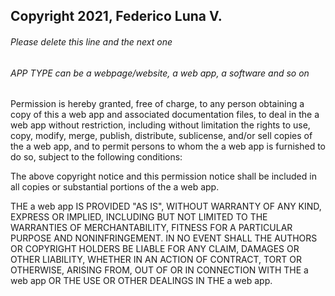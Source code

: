 ## Copyright 2021, Federico Luna V.

###### Please delete this line and the next one
###### APP TYPE can be a webpage/website, a web app, a software and so on

Permission is hereby granted, free of charge, to any person obtaining a copy of this a web app and associated documentation files, to deal in the a web app without restriction, including without limitation the rights to use, copy, modify, merge, publish, distribute, sublicense, and/or sell copies of the a web app, and to permit persons to whom the a web app is furnished to do so, subject to the following conditions:

The above copyright notice and this permission notice shall be included in all copies or substantial portions of the a web app.

THE a web app IS PROVIDED "AS IS", WITHOUT WARRANTY OF ANY KIND, EXPRESS OR IMPLIED, INCLUDING BUT NOT LIMITED TO THE WARRANTIES OF MERCHANTABILITY, FITNESS FOR A PARTICULAR PURPOSE AND NONINFRINGEMENT. IN NO EVENT SHALL THE AUTHORS OR COPYRIGHT HOLDERS BE LIABLE FOR ANY CLAIM, DAMAGES OR OTHER LIABILITY, WHETHER IN AN ACTION OF CONTRACT, TORT OR OTHERWISE, ARISING FROM, OUT OF OR IN CONNECTION WITH THE a web app OR THE USE OR OTHER DEALINGS IN THE a web app.
